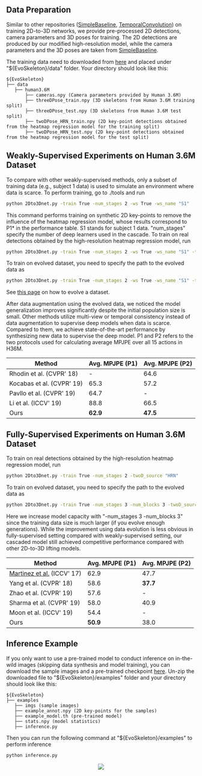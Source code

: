 ## Data Preparation
Similar to other repositories ([SimpleBaseline](https://github.com/una-dinosauria/3d-pose-baseline), [TemporalConvolution](https://github.com/facebookresearch/VideoPose3D)) on training 2D-to-3D  networks, we provide pre-processed 2D detections, camera parameters and 3D poses for training. The 2D detections are produced by our modified high-resolution model, while the camera parameters and the 3D poses are taken from [SimpleBaseline](https://github.com/una-dinosauria/3d-pose-baseline).

The training data need to downloaded from [here](https://drive.google.com/drive/folders/1zyW8ryGXLq4bumWnVGUROpDNdubWUExg?usp=sharing) and placed under "${EvoSkeleton}/data" folder. Your directory should look like this:
   ```
   ${EvoSkeleton}
   ├── data
      ├── human3.6M
          ├── cameras.npy (Camera parameters provided by Human 3.6M)
          ├── threeDPose_train.npy (3D skeletons from Human 3.6M training split)
          ├── threeDPose_test.npy (3D skeletons from Human 3.6M test split)
          ├── twoDPose_HRN_train.npy (2D key-point detections obtained from the heatmap regression model for the training split)
          ├── twoDPose_HRN_test.npy (2D key-point detections obtained from the heatmap regression model for the test split)
   ```
   
## Weakly-Supervised Experiments on Human 3.6M Dataset
To compare with other weakly-supervised methods, only a subset of training data (e.g., subject 1 data) is used to simulate an environment where data is scarce. 
To perform training, go to ./tools and run
```bash
python 2Dto3Dnet.py -train True -num_stages 2 -ws True -ws_name "S1"
```
This command performs training on synthetic 2D key-points to remove the influence of the heatmap regression model, whose results correspond to P1* in the performance table. S1 stands for subject 1 data. "num_stages" specify the number of deep learners used in the cascade.
To train on real detections obtained by the high-resolution heatmap regression model, run
```bash
python 2Dto3Dnet.py -train True -num_stages 2 -ws True -ws_name "S1" -twoD_source "HRN"
```
To train on evolved dataset, you need to specify the path to the evolved data as
```bash
python 2Dto3Dnet.py -train True -num_stages 2 -ws True -ws_name "S1" -twoD_source "HRN/synthetic" -evolved_path "YourDataPath"
```
See [this page](https://github.com/Nicholasli1995/EvoSkeleton/blob/master/docs/HHR.md) on how to evolve a dataset.


After data augmentation using the evolved data, we noticed the model generalization improves significantly despite the initial population size is small. Other methods utilize multi-view or temporal consistency instead of data augmentation to supervise deep models when data is scarce. Compared to them, we achieve state-of-the-art performance by synthesizing new data to supervise the deep model. P1 and P2 refers to the two protocols used for calculating average MPJPE over all 15 actions in H36M. 

| Method                    | Avg. MPJPE (P1) |  Avg. MPJPE (P2) |
| ------------------------- | --------------- |  --------------- |
| Rhodin et al. (CVPR' 18)  | -               |  64.6            |
| Kocabas et al. (CVPR' 19) | 65.3            |  57.2            |
| Pavllo et al. (CVPR' 19)  | 64.7            |  -               |
| Li et al. (ICCV' 19)      | 88.8            |  66.5            |
| Ours                      | **62.9**        |  **47.5**        |

## Fully-Supervised Experiments on Human 3.6M Dataset
To train on real detections obtained by the high-resolution heatmap regression model, run
```bash
python 2Dto3Dnet.py -train True -num_stages 2 -twoD_source "HRN"
```
To train on evolved dataset, you need to specify the path to the evolved data as
```bash
python 2Dto3Dnet.py -train True -num_stages 3 -num_blocks 3 -twoD_source "HRN/synthetic" -evolved_path "YourDataPath"
```
Here we increase model capacity with "-num_stages 3 -num_blocks 3" since the training data size is much larger (if you evolve enough generations).
While the improvement using data evolution is less obvious in fully-supervised setting compared with weakly-supervised setting, our cascaded model still achieved competitive performance compared with other 2D-to-3D lifting models.

| Method                     | Avg. MPJPE (P1) |  Avg. MPJPE (P2) |
| -------------------------- | --------------- |  --------------- |
| [Martinez et al.](https://github.com/una-dinosauria/3d-pose-baseline) (ICCV' 17) | 62.9            |  47.7            |
| Yang et al. (CVPR' 18)     | 58.6            |  **37.7**        |
| Zhao et al. (CVPR' 19)     | 57.6            |  -               |
| Sharma et al. (CVPR' 19)   | 58.0            |  40.9            |
| Moon et al. (ICCV' 19)     | 54.4            |  -               |
| Ours                       | **50.9**        |  38.0            |

## Inference Example
If you only want to use a pre-trained model to conduct inference on in-the-wild images (skipping data synthesis and model training), you can download the sample images and a pre-trained checkpoint [here](https://drive.google.com/file/d/158oCTK-9Y8Bl9qxidoHcXfqfeeA7qT93/view?usp=sharing). Un-zip the downloaded file to "${EvoSkeleton}/examples" folder and your directory should look like this:
   ```
   ${EvoSkeleton}
   ├── examples
      ├── imgs (sample images)
      ├── example_annot.npy (2D key-points for the samples)
      ├── example_model.th (pre-trained model)
      ├── stats.npy (model statistics)
      ├── inference.py
   ``` 
Then you can run the following command at "${EvoSkeleton}/examples" to perform inference
```bash
python inference.py
```

<p align="center">
  <img src="https://github.com/Nicholasli1995/EvoSkeleton/blob/master/imgs/example.png"/>
</p>
